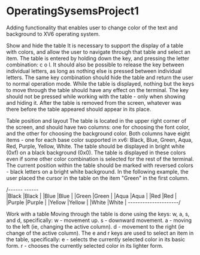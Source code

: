 # OperatingSysemsProject1
Adding functionality that enables user to change color of the text and background to XV6 operating system.

Show and hide the table
It is necessary to support the display of a table with colors, and allow the user to navigate through that table and select an item. The table is entered by holding down the <ALT> key, and pressing the letter combination: c o l. It should also be possible to release the <ALT> key between individual letters, as long as nothing else is pressed between individual letters. The same key combination should hide the table and return the user to normal operation mode. While the table is displayed, nothing but the keys to move through the table should have any effect on the terminal. The <ALT> key should not be pressed while working with the table - only when showing and hiding it. After the table is removed from the screen, whatever was there before the table appeared should appear in its place.

Table position and layout
The table is located in the upper right corner of the screen, and should have two columns: one for choosing the font color, and the other for choosing the background color. Both columns have eight items - one for each base color supported in xv6: Black, Blue, Green, Aqua, Red, Purple, Yellow, White. The table should be displayed in bright white (0xf) on a black background (0x0). The table is displayed in these colors even if some other color combination is selected for the rest of the terminal. The current position within the table should be marked with reversed colors - black letters on a bright white background. In the following example, the user placed the cursor in the table on the item "Green" in the first column.

/---<FG>--- ---<BG>---\
|Black     |Black     |
|Blue      |Blue      |
|Green     |Green     |
|Aqua      |Aqua      |
|Red       |Red       |
|Purple    |Purple    |
|Yellow    |Yellow    |
|White     |White     |
\---------------------/

Work with a table
Moving through the table is done using the keys: w, a, s, and d, specifically:
w - movement up.
s - downward movement.
a - moving to the left (ie, changing the active column).
d - movement to the right (ie change of the active column).
The e and r keys are used to select an item in the table, specifically:
e - selects the currently selected color in its basic form.
r - chooses the currently selected color in its lighter form.
